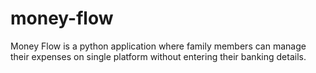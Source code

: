 # money-flow
Money Flow is a python application where family members can manage their expenses on single platform without entering their banking details.
